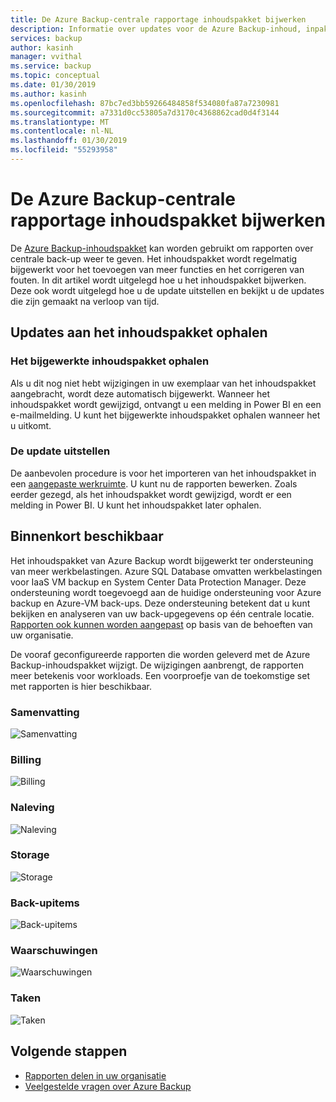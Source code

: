 ```yaml
---
title: De Azure Backup-centrale rapportage inhoudspakket bijwerken
description: Informatie over updates voor de Azure Backup-inhoud, inpakken in Power BI
services: backup
author: kasinh
manager: vvithal
ms.service: backup
ms.topic: conceptual
ms.date: 01/30/2019
ms.author: kasinh
ms.openlocfilehash: 87bc7ed3bb59266484858f534080fa87a7230981
ms.sourcegitcommit: a7331d0cc53805a7d3170c4368862cad0d4f3144
ms.translationtype: MT
ms.contentlocale: nl-NL
ms.lasthandoff: 01/30/2019
ms.locfileid: "55293958"
---
```

# <a name="update-the-azure-backup-central-reporting-content-pack"></a>De Azure Backup-centrale rapportage inhoudspakket bijwerken 

De [Azure Backup-inhoudspakket](https://docs.microsoft.com/azure/backup/backup-azure-configure-reports#view-reports-in-power-bi) kan worden gebruikt om rapporten over centrale back-up weer te geven. Het inhoudspakket wordt regelmatig bijgewerkt voor het toevoegen van meer functies en het corrigeren van fouten. In dit artikel wordt uitgelegd hoe u het inhoudspakket bijwerken. Deze ook wordt uitgelegd hoe u de update uitstellen en bekijkt u de updates die zijn gemaakt na verloop van tijd.

## <a name="get-updates-to-the-content-pack"></a>Updates aan het inhoudspakket ophalen

### <a name="get-the-updated-content-pack"></a>Het bijgewerkte inhoudspakket ophalen
Als u dit nog niet hebt wijzigingen in uw exemplaar van het inhoudspakket aangebracht, wordt deze automatisch bijgewerkt. Wanneer het inhoudspakket wordt gewijzigd, ontvangt u een melding in Power BI en een e-mailmelding. U kunt het bijgewerkte inhoudspakket ophalen wanneer het u uitkomt. 

### <a name="postpone-the-update"></a>De update uitstellen
De aanbevolen procedure is voor het importeren van het inhoudspakket in een [aangepaste werkruimte](https://youtu.be/26zyOtyHPJM?t=1m57s). U kunt nu de rapporten bewerken.
Zoals eerder gezegd, als het inhoudspakket wordt gewijzigd, wordt er een melding in Power BI. U kunt het inhoudspakket later ophalen. 

## <a name="coming-soon"></a>Binnenkort beschikbaar
   
Het inhoudspakket van Azure Backup wordt bijgewerkt ter ondersteuning van meer werkbelastingen. Azure SQL Database omvatten werkbelastingen voor IaaS VM backup en System Center Data Protection Manager. Deze ondersteuning wordt toegevoegd aan de huidige ondersteuning voor Azure backup en Azure-VM back-ups. Deze ondersteuning betekent dat u kunt bekijken en analyseren van uw back-upgegevens op één centrale locatie. [Rapporten ook kunnen worden aangepast](https://youtu.be/26zyOtyHPJM) op basis van de behoeften van uw organisatie.

De vooraf geconfigureerde rapporten die worden geleverd met de Azure Backup-inhoudspakket wijzigt. De wijzigingen aanbrengt, de rapporten meer betekenis voor workloads. Een voorproefje van de toekomstige set met rapporten is hier beschikbaar.

### <a name="summary"></a>Samenvatting
   
![Samenvatting](./media/backup-azure-central-reporting/AzBackup-Central-Reporting-Summary.png)

### <a name="billing"></a>Billing

![Billing](./media/backup-azure-central-reporting/AzBackup-Central-Reporting-Billing.png)

### <a name="compliance"></a>Naleving

![Naleving](./media/backup-azure-central-reporting/AzBackup-Central-Reporting-Compliance.png)

### <a name="storage"></a>Storage

![Storage](./media/backup-azure-central-reporting/AzBackup-Central-Reporting-Storage.png)

### <a name="backup-items"></a>Back-upitems
![Back-upitems](./media/backup-azure-central-reporting/AzBackup-Central-Reporting-BackupItem.png)

### <a name="alerts"></a>Waarschuwingen

![Waarschuwingen](./media/backup-azure-central-reporting/AzBackup-Central-Reporting-Alerts.png)

### <a name="jobs"></a>Taken

![Taken](./media/backup-azure-central-reporting/AzBackup-Central-Reporting-Jobs.png)
    

## <a name="next-steps"></a>Volgende stappen

* [Rapporten delen in uw organisatie](https://youtu.be/26zyOtyHPJM)
* [Veelgestelde vragen over Azure Backup](backup-azure-backup-faq.md)
